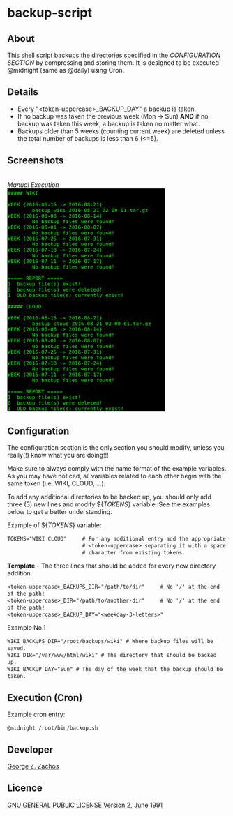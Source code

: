 # backup-script

## About
This shell script backups the directories specified in the _CONFIGURATION SECTION_
by compressing and storing them. It is designed to be executed @midnight (same as
@daily) using Cron.

## Details
  - Every "\<token-uppercase\>\_BACKUP\_DAY" a backup is taken.
  - If no backup was taken the previous week (Mon -> Sun) **AND**  if no backup
was taken this week, a backup is taken no matter what.
  -  Backups older than 5 weeks (counting current week) are deleted unless the
total number of backups is less than 6 (<=5).

## Screenshots
<br>_Manual Execution_<br>
![Manual Execution](./screenshots/manual-execution.png)


## Configuration
The configuration section is the only section you should modify, unless you really(!)
know what you are doing!!!

Make sure to always comply with the name format of the example variables.
As you may have noticed, all variables related to each other begin with
the same token (i.e. WIKI, CLOUD, ...).

To add any additional directories to be backed up, you should only add three (3)
new lines and modify ${_TOKENS_} variable. See the examples below to get a better
understanding.

Example of ${_TOKENS_} variable:
```Shell
TOKENS="WIKI CLOUD"     # For any additional entry add the appropriate
                        # <token-uppercase> separating it with a space
                        # character from existing tokens.
```

__Template__ - The three lines that should be added for every new directory addition.
```Shell
<token-uppercase>_BACKUPS_DIR="/path/to/dir"     # No '/' at the end of the path!
<token-uppercase>_DIR="/path/to/another-dir"     # No '/' at the end of the path!
<token-uppercase>_BACKUP_DAY="<weekday-3-letters>"
```

Example No.1
```Shell
WIKI_BACKUPS_DIR="/root/backups/wiki" # Where backup files will be saved.
WIKI_DIR="/var/www/html/wiki" # The directory that should be backed up.
WIKI_BACKUP_DAY="Sun" # The day of the week that the backup should be taken.
```

## Execution (Cron)
Example cron entry:
```Shell
@midnight /root/bin/backup.sh
```

## Developer
[George Z. Zachos](https://gzachos.com)

## Licence
[GNU GENERAL PUBLIC LICENSE Version 2, June 1991](LICENSE)

